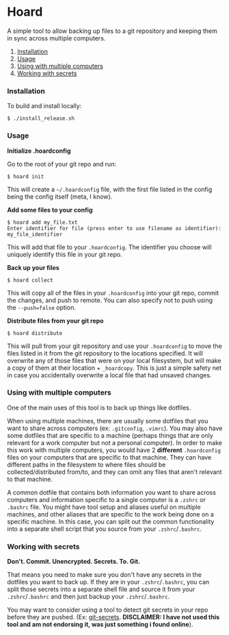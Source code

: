 # Hoard

A simple tool to allow backing up files to a git repository and keeping them in sync across multiple computers. 

1. [Installation](#installation)
2. [Usage](#usage)
3. [Using with multiple computers](#using-with-multiple-computers)
4. [Working with secrets](#working-with-secrets)

### Installation

To build and install locally:

```console
$ ./install_release.sh
```

### Usage

**Initialize .hoardconfig**

Go to the root of your git repo and run: 

```console
$ hoard init
```

This will create a `~/.hoardconfig` file, with the first file listed in the config being the config itself (meta, I know).

**Add some files to your config** 

```console
$ hoard add my_file.txt
Enter identifier for file (press enter to use filename as identifier): my_file_identifier
```

This will add that file to your `.hoardconfig`. The identifier you choose will uniquely identify this file in your git repo.

**Back up your files**

```console
$ hoard collect
```

This will copy all of the files in your `.hoardconfig` into your git repo, commit the changes, and push to remote. You can also specify not to push using the `--push=false` option.

**Distribute files from your git repo**

```console
$ hoard distribute
```

This will pull from your git repository and use your `.hoardconfig` to move the files listed in it from the git repository to the locations specified. It will overwrite any of those files that were on your local filesystem, but will make a copy of them at their location + `_hoardcopy`. This is just a simple safety net in case you accidentally overwrite a local file that had unsaved changes. 

### Using with multiple computers

One of the main uses of this tool is to back up things like dotfiles. 

When using multiple machines, there are usually some dotfiles that you want to share across computers (ex: `.gitconfig`, `.vimrc`). You may also have some dotfiles that are specific to a machine (perhaps things that are only relevant for a work computer but not a personal computer). In order to make this work with multiple computers, you would have 2 **different** `.hoardconfig` files on your computers that are specific to that machine. They can have different paths in the filesystem to where files should be collected/distributed from/to, and they can omit any files that aren't relevant to that machine. 

A common dotfile that contains both information you want to share across computers and information specific to a single computer is a `.zshrc` or `.bashrc` file. You might have tool setup and aliases useful on multiple machines, and other aliases that are specific to the work being done on a specific machine. In this case, you can split out the common functionality into a separate shell script that you source from your `.zshrc`/`.bashrc`. 

### Working with secrets

**Don't. Commit. Unencrypted. Secrets. To. Git.**

That means you need to make sure you don't have any secrets in the dotfiles you want to back up. If they are in your `.zshrc`/`.bashrc`, you can split those secrets into a separate shell file and source it from your `.zshrc`/`.bashrc` and then just backup your `.zshrc`/`.bashrc`. 

You may want to consider using a tool to detect git secrets in your repo before they are pushed. (Ex: [git-secrets](https://github.com/awslabs/git-secrets). **DISCLAIMER: I have not used this tool and am not endorsing it, was just something i found online**).